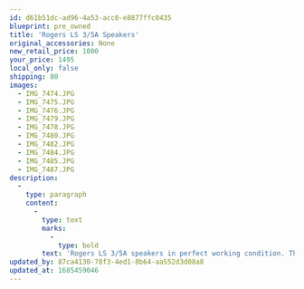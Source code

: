 ```yaml
---
id: d61b51dc-ad96-4a53-acc0-e8877ffc0435
blueprint: pre_owned
title: 'Rogers LS 3/5A Speakers'
original_accessories: None
new_retail_price: 1000
your_price: 1495
local_only: false
shipping: 80
images:
  - IMG_7474.JPG
  - IMG_7475.JPG
  - IMG_7476.JPG
  - IMG_7479.JPG
  - IMG_7478.JPG
  - IMG_7480.JPG
  - IMG_7482.JPG
  - IMG_7484.JPG
  - IMG_7485.JPG
  - IMG_7487.JPG
description:
  -
    type: paragraph
    content:
      -
        type: text
        marks:
          -
            type: bold
        text: 'Rogers LS 3/5A speakers in perfect working condition. The Rosewood cabinets are in good overall condition with a few minor dings, but there is one corner that was damaged and filled in with some type of wood filler or Bondo. Speakers sold as new for $1,000.00. There is a cult following around this classic model due to its superb midrange, smooth high frequencies and great imaging. The 15 ohm impedance is perfect for a tubed amplifier. The new version of the model sells for $5,000.00!'
updated_by: 87ca4130-78f3-4ed1-8b64-aa552d3d08a8
updated_at: 1685459046
---
```

